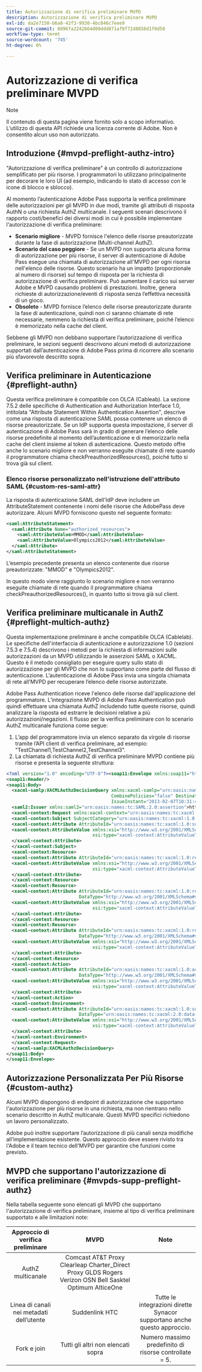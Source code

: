 ```yaml
---
title: Autorizzazione di verifica preliminare MVPD
description: Autorizzazione di verifica preliminare MVPD
exl-id: da2e7150-b6a8-42f3-9930-4bc846c7eee9
source-git-commit: 8896fa2242664d09ddd871af8f72d8858d1f0d50
workflow-type: tm+mt
source-wordcount: '745'
ht-degree: 0%

---
```


# Autorizzazione di verifica preliminare MVPD

>[!NOTE]
>
>Il contenuto di questa pagina viene fornito solo a scopo informativo. L’utilizzo di questa API richiede una licenza corrente di Adobe. Non è consentito alcun uso non autorizzato.

## Introduzione {#mvpd-preflight-authz-intro}

&quot;Autorizzazione di verifica preliminare&quot; è un controllo di autorizzazione semplificato per più risorse. I programmatori lo utilizzano principalmente per decorare le loro UI (ad esempio, indicando lo stato di accesso con le icone di blocco e sblocco).

Al momento l’autenticazione Adobe Pass supporta la verifica preliminare delle autorizzazioni per gli MVPD in due modi, tramite gli attributi di risposta AuthN o una richiesta AuthZ multicanale.  I seguenti scenari descrivono il rapporto costi/benefici dei diversi modi in cui è possibile implementare l&#39;autorizzazione di verifica preliminare:

* **Scenario migliore** - MVPD fornisce l&#39;elenco delle risorse preautorizzate durante la fase di autorizzazione (Multi-channel AuthZ).
* **Scenario del caso peggiore** - Se un MVPD non supporta alcuna forma di autorizzazione per più risorse, il server di autenticazione di Adobe Pass esegue una chiamata di autorizzazione all&#39;MVPD per ogni risorsa nell&#39;elenco delle risorse. Questo scenario ha un impatto (proporzionale al numero di risorse) sul tempo di risposta per la richiesta di autorizzazione di verifica preliminare. Può aumentare il carico sui server Adobe e MVPD causando problemi di prestazioni. Inoltre, genera richieste di autorizzazione/eventi di risposta senza l’effettiva necessità di un gioco.
* **Obsoleto** - MVPD fornisce l’elenco delle risorse preautorizzate durante la fase di autenticazione, quindi non ci saranno chiamate di rete necessarie, nemmeno la richiesta di verifica preliminare, poiché l’elenco è memorizzato nella cache del client.

Sebbene gli MVPD non debbano supportare l’autorizzazione di verifica preliminare, le sezioni seguenti descrivono alcuni metodi di autorizzazione supportati dall’autenticazione di Adobe Pass prima di ricorrere allo scenario più sfavorevole descritto sopra.

## Verifica preliminare in Autenticazione {#preflight-authn}

Questa verifica preliminare è compatibile con OLCA (Cableab). La sezione 7.5.2 delle specifiche di Authentication and Authorization Interface 1.0, intitolata &quot;Attribute Statement Within Authentication Assertion&quot;, descrive come una risposta di autenticazione SAML possa contenere un elenco di risorse preautorizzate. Se un IdP supporta questa impostazione, il server di autenticazione di Adobe Pass sarà in grado di generare l’elenco delle risorse predefinite al momento dell’autenticazione e di memorizzarlo nella cache del client insieme al token di autenticazione. Questo metodo offre anche lo scenario migliore e non verranno eseguite chiamate di rete quando il programmatore chiama checkPreauthorizedResources(), poiché tutto si trova già sul client.

### Elenco risorse personalizzato nell&#39;istruzione dell&#39;attributo SAML {#custom-res-saml-attr}

La risposta di autenticazione SAML dell&#39;IdP deve includere un AttributeStatement contenente i nomi delle risorse che AdobePass deve autorizzare.  Alcuni MVPD forniscono questo nel seguente formato:

```XML
<saml:AttributeStatement>
  <saml:Attribute Name="authorized_resources">
    <saml:AttributeValue>MMOD</saml:AttributeValue>
    <saml:AttributeValue>Olympics2012</saml:AttributeValue>
  </saml:Attribute>
</saml:AttributeStatement>
```

L’esempio precedente presenta un elenco contenente due risorse preautorizzate: &quot;MMOD&quot; e &quot;Olympics2012&quot;.

In questo modo viene raggiunto lo scenario migliore e non verranno eseguite chiamate di rete quando il programmatore chiama checkPreauthorizedResources(), in quanto tutto si trova già sul client.

## Verifica preliminare multicanale in AuthZ {#preflight-multich-authz}

Questa implementazione preliminare è anche compatibile OLCA (Cablelab).  Le specifiche dell&#39;interfaccia di autenticazione e autorizzazione 1.0 (sezioni 7.5.3 e 7.5.4) descrivono i metodi per la richiesta di informazioni sulle autorizzazioni da un MVPD utilizzando le asserzioni SAML o XACML. Questo è il metodo consigliato per eseguire query sullo stato di autorizzazione per gli MVPD che non lo supportano come parte del flusso di autenticazione. L’autenticazione di Adobe Pass invia una singola chiamata di rete all’MVPD per recuperare l’elenco delle risorse autorizzate.


Adobe Pass Authentication riceve l&#39;elenco delle risorse dall&#39;applicazione del programmatore. L’integrazione MVPD di Adobe Pass Authentication può quindi effettuare una chiamata AuthZ includendo tutte queste risorse, quindi analizzare la risposta ed estrarre le decisioni relative a più autorizzazioni/negazioni.  Il flusso per la verifica preliminare con lo scenario AuthZ multicanale funziona come segue:

1. L’app del programmatore invia un elenco separato da virgole di risorse tramite l’API client di verifica preliminare, ad esempio: &quot;TestChannel1,TestChannel2,TestChannel3&quot;.
1. La chiamata di richiesta AuthZ di verifica preliminare MVPD contiene più risorse e presenta la seguente struttura:

```XML
<?xml version="1.0" encoding="UTF-8"?><soap11:Envelope xmlns:soap11="http://schemas.xmlsoap.org/soap/envelope/"> 
<soap11:Header/> 
<soap11:Body> 
  <xacml-samlp:XACMLAuthzDecisionQuery xmlns:xacml-samlp="urn:oasis:names:tc:xacml:2.0:profile:saml2.0:v2:schema:protocol" 
                                       CombinePolicies="false" Destination="https://login.idpexmaple.net/" ID="_3576604f382455d6495f342d9e07b69c" 
                                       IssueInstant="2013-02-07T10:31:40.333Z" Version="2.0"> 
  <saml2:Issuer xmlns:saml2="urn:oasis:names:tc:SAML:2.0:assertion">https://saml.sp.auth-staging.adobe.com/on-behalf-of/TestDistributors</saml2:Issuer> 
  <xacml-context:Request xmlns:xacml-context="urn:oasis:names:tc:xacml:2.0:context:schema:os"> 
  <xacml-context:Subject SubjectCategory="urn:oasis:names:tc:xacml:1.0:subject-category:access-subject"> 
  <xacml-context:Attribute AttributeId="urn:oasis:names:tc:xacml:1.0:subject:subject-id" DataType="http://www.w3.org/2001/XMLSchema#string"> 
  <xacml-context:AttributeValue xmlns:xsi="http://www.w3.org/2001/XMLSchema-instance" 
                                xsi:type="xacml-context:AttributeValueType">VFZTAQEAABQCe[...]</xacml-context:AttributeValue> 
  </xacml-context:Attribute> 
  </xacml-context:Subject> 
  <xacml-context:Resource> 
  <xacml-context:Attribute AttributeId="urn:oasis:names:tc:xacml:1.0:resource:resource-id" DataType="http://www.w3.org/2001/XMLSchema#string"> 
  <xacml-context:AttributeValue xmlns:xsi="http://www.w3.org/2001/XMLSchema-instance" 
                                xsi:type="xacml-context:AttributeValueType">TestChannel1</xacml-context:AttributeValue> 
  </xacml-context:Attribute> 
  </xacml-context:Resource> 
  <xacml-context:Resource> 
  <xacml-context:Attribute AttributeId="urn:oasis:names:tc:xacml:1.0:resource:resource-id" 
                           DataType="http://www.w3.org/2001/XMLSchema#string"> 
  <xacml-context:AttributeValue xmlns:xsi="http://www.w3.org/2001/XMLSchema-instance" 
                                xsi:type="xacml-context:AttributeValueType">TestChannel2</xacml-context:AttributeValue> 
  </xacml-context:Attribute> 
  </xacml-context:Resource> 
  <xacml-context:Resource> 
  <xacml-context:Attribute AttributeId="urn:oasis:names:tc:xacml:1.0:resource:resource-id" 
                           DataType="http://www.w3.org/2001/XMLSchema#string"> 
  <xacml-context:AttributeValue xmlns:xsi="http://www.w3.org/2001/XMLSchema-instance"
                                xsi:type="xacml-context:AttributeValueType">TestChannel3</xacml-context:AttributeValue> 
  </xacml-context:Attribute> 
  </xacml-context:Resource> 
  <xacml-context:Action> 
  <xacml-context:Attribute AttributeId="urn:oasis:names:tc:xacml:1.0:action:action-id" 
                           DataType="http://www.w3.org/2001/XMLSchema#string"> 
  <xacml-context:AttributeValue xmlns:xsi="http://www.w3.org/2001/XMLSchema-instance" 
                                xsi:type="xacml-context:AttributeValueType">VIEW</xacml-context:AttributeValue> 
  </xacml-context:Attribute> 
  </xacml-context:Action> 
  <xacml-context:Environment> 
  <xacml-context:Attribute AttributeId="urn:oasis:names:tc:xacml:1.0:subject:authn-locality:ip-address" 
                           DataType="urn:oasis:names:tc:xacml:2.0:data-type:ipAddress"> 
  <xacml-context:AttributeValue xmlns:xsi="http://www.w3.org/2001/XMLSchema-instance" 
                                xsi:type="xacml-context:AttributeValueType">127.0.0.1</xacml-context:AttributeValue> 
  </xacml-context:Attribute> 
  </xacml-context:Environment> 
  </xacml-context:Request> 
  </xacml-samlp:XACMLAuthzDecisionQuery> 
</soap11:Body> 
</soap11:Envelope>
```

## Autorizzazione Personalizzata Per Più Risorse {#custom-authz}

Alcuni MVPD dispongono di endpoint di autorizzazione che supportano l&#39;autorizzazione per più risorse in una richiesta, ma non rientrano nello scenario descritto in AuthZ multicanale. Questi MVPD specifici richiedono un lavoro personalizzato.

Adobe può inoltre supportare l’autorizzazione di più canali senza modifiche all’implementazione esistente.  Questo approccio deve essere rivisto tra l&#39;Adobe e il team tecnico dell&#39;MVPD per garantire che funzioni come previsto.

## MVPD che supportano l&#39;autorizzazione di verifica preliminare {#mvpds-supp-preflight-authz}

Nella tabella seguente sono elencati gli MVPD che supportano l&#39;autorizzazione di verifica preliminare, insieme al tipo di verifica preliminare supportato e alle limitazioni note:

| Approccio di verifica preliminare | MVPD | Note |
|:-------------------------------:|:--------------------------------------------------------------------------------------------------------:|:------------------------------------------------------------------:|
| AuthZ multicanale | Comcast AT&amp;T Proxy Clearleap Charter_Direct Proxy GLDS Rogers Verizon OSN Bell Sasktel Optimum AlticeOne |                                                                    |
| Linea di canali nei metadati dell’utente | Suddenlink HTC | Tutte le integrazioni dirette Synacor supportano anche questo approccio. |
| Fork e join | Tutti gli altri non elencati sopra | Numero massimo predefinito di risorse controllate = 5. |

<!--
![RelatedInformation]
>* [Logout](/help/authentication/usecase-mvpd-logout.md)
>* [Authorization](/help/authentication/authz-usecase.md)
>* [MVPD Integration Features](/help/authentication/mvpd-integr-features.md)
>* [MVPD User Metadata Exchange](/help/authentication/mvpd-user-metadata-exchng.md)
>* [Preflight Authorization - Programmer Integration Guide](/help/authentication/preflight-authz.md)
>* [AuthN and AuthZ Interface 1.0 Specification](https://www.cablelabs.com/specifications/CL-SP-AUTH1.0-I04-120621.pdf){target=_blank} 
-->
